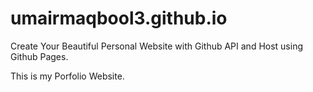 # umairmaqbool3.github.io
Create Your Beautiful Personal Website with Github API and Host using Github Pages.

This is my Porfolio Website.
